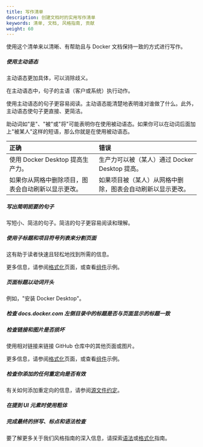 ```yaml
---
title: 写作清单
description: 创建文档时的实用写作清单
keywords: 清单, 文档, 风格指南, 贡献
weight: 60
---
```


使用这个清单来以清晰、有帮助且与 Docker 文档保持一致的方式进行写作。

##### 使用主动语态

主动语态更加具体，可以消除歧义。

在主动语态中，句子的主语（客户或系统）执行动作。

使用主动语态的句子更容易阅读。主动语态能清楚地表明谁对谁做了什么。此外，主动语态使句子更直接、更简洁。

助动词如"是"、"被"或"将"可能表明你在使用被动语态。如果你可以在动词后面加上"被某人"这样的短语，那么你就是在使用被动语态。

|正确| 错误|
|:--|:--|
|使用 Docker Desktop 提高生产力。| 生产力可以被（某人）通过 Docker Desktop 提高。|
|如果你从网格中删除项目，图表会自动刷新以显示更改。 | 如果项目被（某人）从网格中删除，图表会自动刷新以显示更改。|

##### 写出简明扼要的句子

写短小、简洁的句子。简洁的句子更容易阅读和理解。

##### 使用子标题和项目符号列表来分割页面

这有助于读者快速且轻松地找到所需的信息。

更多信息，请参阅[格式化](style/formatting.md#headings-and-subheadings)页面，或查看[组件](components/lists.md)示例。

##### 页面标题以动词开头

例如，"安装 Docker Desktop"。

##### 检查 docs.docker.com 左侧目录中的标题是否与页面显示的标题一致

##### 检查链接和图片是否损坏

使用相对链接来链接 GitHub 仓库中的其他页面或图片。

更多信息，请参阅[格式化](style/formatting.md#links)页面，或查看[组件](components/links.md)示例。

##### 检查你添加的任何重定向是否有效

有关如何添加重定向的信息，请参阅[源文件约定](file-conventions.md#front-matter)。

##### 在提到 UI 元素时使用粗体

##### 完成最终的拼写、标点和语法检查

要了解更多关于我们风格指南的深入信息，请探索[语法](style/grammar.md)或[格式化](style/formatting.md)指南。